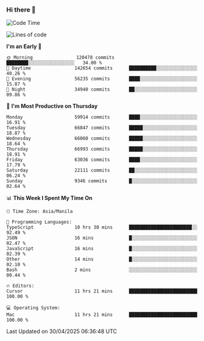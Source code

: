 ### Hi there 👋

<!--START_SECTION:waka-->
![Code Time](http://img.shields.io/badge/Code%20Time-6%2C021%20hrs%2039%20mins-blue)

![Lines of code](https://img.shields.io/badge/From%20Hello%20World%20I%27ve%20Written-128.1%20million%20lines%20of%20code-blue)

**I'm an Early 🐤** 

```text
🌞 Morning                120478 commits      ████████░░░░░░░░░░░░░░░░░   34.00 % 
🌆 Daytime                142654 commits      ██████████░░░░░░░░░░░░░░░   40.26 % 
🌃 Evening                56235 commits       ████░░░░░░░░░░░░░░░░░░░░░   15.87 % 
🌙 Night                  34940 commits       ██░░░░░░░░░░░░░░░░░░░░░░░   09.86 % 
```
📅 **I'm Most Productive on Thursday** 

```text
Monday                   59914 commits       ████░░░░░░░░░░░░░░░░░░░░░   16.91 % 
Tuesday                  66847 commits       █████░░░░░░░░░░░░░░░░░░░░   18.87 % 
Wednesday                66060 commits       █████░░░░░░░░░░░░░░░░░░░░   18.64 % 
Thursday                 66993 commits       █████░░░░░░░░░░░░░░░░░░░░   18.91 % 
Friday                   63036 commits       ████░░░░░░░░░░░░░░░░░░░░░   17.79 % 
Saturday                 22111 commits       ██░░░░░░░░░░░░░░░░░░░░░░░   06.24 % 
Sunday                   9346 commits        █░░░░░░░░░░░░░░░░░░░░░░░░   02.64 % 
```


📊 **This Week I Spent My Time On** 

```text
🕑︎ Time Zone: Asia/Manila

💬 Programming Languages: 
TypeScript               10 hrs 30 mins      ███████████████████████░░   92.49 % 
JSON                     16 mins             █░░░░░░░░░░░░░░░░░░░░░░░░   02.47 % 
JavaScript               16 mins             █░░░░░░░░░░░░░░░░░░░░░░░░   02.39 % 
Other                    14 mins             █░░░░░░░░░░░░░░░░░░░░░░░░   02.10 % 
Bash                     2 mins              ░░░░░░░░░░░░░░░░░░░░░░░░░   00.44 % 

🔥 Editors: 
Cursor                   11 hrs 21 mins      █████████████████████████   100.00 % 

💻 Operating System: 
Mac                      11 hrs 21 mins      █████████████████████████   100.00 % 
```


 Last Updated on 30/04/2025 06:36:48 UTC
<!--END_SECTION:waka-->


<!--
**rad182/rad182** is a ✨ _special_ ✨ repository because its `README.md` (this file) appears on your GitHub profile.

Here are some ideas to get you started:

- 🔭 I’m currently working on ...
- 🌱 I’m currently learning ...
- 👯 I’m looking to collaborate on ...
- 🤔 I’m looking for help with ...
- 💬 Ask me about ...
- 📫 How to reach me: ...
- 😄 Pronouns: ...
- ⚡ Fun fact: ...
-->
